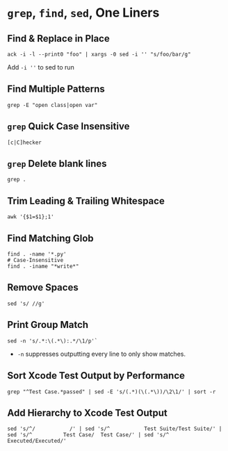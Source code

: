 # `grep`, `find`, `sed`, One Liners

## Find & Replace in Place

	ack -i -l --print0 "foo" | xargs -0 sed -i '' "s/foo/bar/g"

Add `-i ''` to sed to run

## Find Multiple Patterns

	grep -E "open class|open var"

## `grep` Quick Case Insensitive

	[c|C]hecker

## `grep` Delete blank lines

	grep .

## Trim Leading & Trailing Whitespace

	awk '{$1=$1};1'

## Find Matching Glob

	find . -name '*.py'
	# Case-Insensitive
	find . -iname "*write*"

## Remove Spaces

	sed 's/ //g'

## Print Group Match

	sed -n 's/.*:\(.*\):.*/\1/p'`

* `-n` suppresses outputting every line to only show matches.

## Sort Xcode Test Output by Performance

	grep "^Test Case.*passed" | sed -E 's/(.*)(\(.*\))/\2\1/' | sort -r

## Add Hierarchy to Xcode Test Output

	sed 's/^/			/' | sed 's/^			Test Suite/Test Suite/' | sed 's/^			Test Case/	Test Case/' | sed 's/^				 Executed/Executed/'
